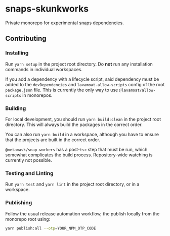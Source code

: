 # snaps-skunkworks

Private monorepo for experimental snaps dependencies.

## Contributing

### Installing

Run `yarn setup` in the project root directory.
Do **not** run any installation commands in individual workspaces.

If you add a dependency with a lifecycle script, said dependency must be added to the `devDependencies` and `lavamoat.allow-scripts` config of the root `package.json` file.
This is currently the only way to use `@lavamoat/allow-scripts` in monorepos.

### Building

For local development, you should run `yarn build:clean` in the project root directory.
This will always build the packages in the correct order.

You can also run `yarn build` in a workspace, although you have to ensure that the projects are built in the correct order.

`@metamask/snap-workers` has a post-`tsc` step that must be run, which somewhat complicates the build process.
Repository-wide watching is currently not possible.

### Testing and Linting

Run `yarn test` and `yarn lint` in the project root directory, or in a workspace.

### Publishing

Follow the usual release automation workflow, the publish locally from the monorepo root using:

```sh
yarn publish:all --otp=YOUR_NPM_OTP_CODE
```
